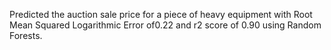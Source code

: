 Predicted the auction sale price for a piece of heavy equipment 
with Root Mean Squared Logarithmic Error of0.22 
and r2 score of 0.90 using Random Forests.
